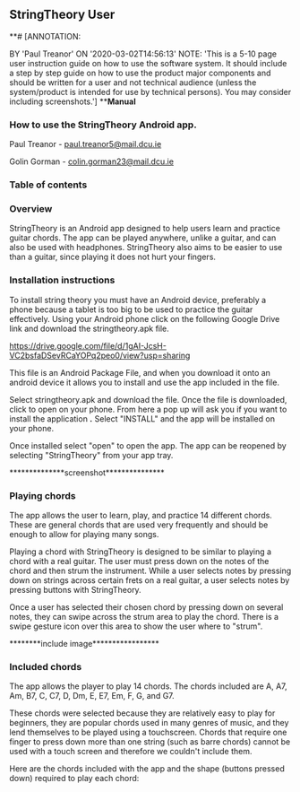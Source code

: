 ## **StringTheory User**
**#
[ANNOTATION:

BY &#39;Paul Treanor&#39;
ON &#39;2020-03-02T14:56:13&#39;
NOTE: &#39;This is a 5-10 page user instruction guide on how to use the software system. It should include a step by step guide on how to use the product major components and should be written for a user and not technical audience (unless the system/product is intended for use by technical persons). You may consider including screenshots.&#39;] ****Manual**

###

### How to use the StringTheory Android app.













Paul Treanor - [paul.treanor5@mail.dcu.ie](mailto:paul.treanor5@mail.dcu.ie)

Golin Gorman - [colin.gorman23@mail.dcu.ie](mailto:colin.gorman23@mail.dcu.ie)



### Table of contents



### Overview

StringTheory is an Android app designed to help users learn and practice guitar chords. The app can be played anywhere, unlike a guitar, and can also be used with headphones. StringTheory also aims to be easier to use than a guitar, since playing it does not hurt your fingers.

### Installation instructions

To install string theory you must have an Android device, preferably a phone because a tablet is too big to be used to practice the guitar effectively. Using your Android phone click on the following Google Drive link and download the stringtheory.apk file.

https://drive.google.com/file/d/1gAI-JcsH-VC2bsfaDSevRCaYOPq2peo0/view?usp=sharing

This file is an Android Package File, and when you download it onto an android device it allows you to install and use the app included in the file.

Select stringtheory.apk and download the file. Once the file is downloaded, click to open on your phone. From here a pop up will ask you if you want to install the application **.** Select &quot;INSTALL&quot; and the app will be installed on your phone.

Once installed select &quot;open&quot; to open the app. The app can be reopened by selecting &quot;StringTheory&quot; from your app tray.

\*\*\*\*\*\*\*\*\*\*\*\*\*\*screenshot\*\*\*\*\*\*\*\*\*\*\*\*\*\*\*



### Playing chords

The app allows the user to learn, play, and practice 14 different chords. These are general chords that are used very frequently and should be enough to allow for playing many songs.

Playing a chord with StringTheory is designed to be similar to playing a chord with a real guitar. The user must press down on the notes of the chord and then strum the instrument. While a user selects notes by pressing down on strings across certain frets on a real guitar, a user selects notes by pressing buttons with StringTheory.

Once a user has selected their chosen chord by pressing down on several notes, they can swipe across the strum area to play the chord. There is a swipe gesture icon over this area to show the user where to &quot;strum&quot;.

\*\*\*\*\*\*\*\*include image\*\*\*\*\*\*\*\*\*\*\*\*\*\*\*\*\*



### Included chords

The app allows the player to play 14 chords. The chords included are A, A7, Am, B7, C, C7, D, Dm, E, E7, Em, F, G, and G7.

These chords were selected because they are relatively easy to play for beginners, they are popular chords used in many genres of music, and they lend themselves to be played using a touchscreen. Chords that require one finger to press down more than one string (such as barre chords) cannot be used with a touch screen and therefore we couldn&#39;t include them.

Here are the chords included with the app and the shape (buttons pressed down) required to play each chord: